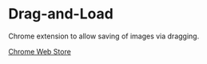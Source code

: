 # Drag-and-Load
Chrome extension to allow saving of images via dragging.

[Chrome Web Store](https://chrome.google.com/webstore/detail/drag-and-load/ogabdhanjefggbdoiifeekocmdkmbhob)

